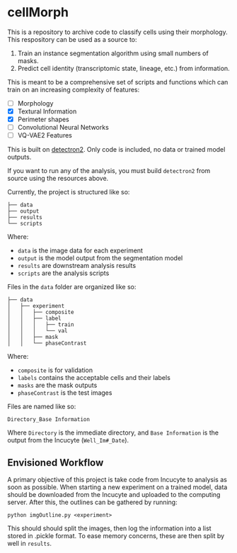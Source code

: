 # cellMorph
This is a repository to archive code to classify cells using their morphology. This respository can be used as a source to:

1. Train an instance segmentation algorithm using small numbers of masks. 
2. Predict cell identity (transcriptomic state, lineage, etc.) from information. 

This is meant to be a comprehensive set of scripts and functions which can train on an increasing complexity of features:
- [ ] Morphology
- [x] Textural Information
- [x] Perimeter shapes
- [ ] Convolutional Neural Networks
- [ ] VQ-VAE2 Features

This is built on [detectron2](https://github.com/facebookresearch/detectron2). Only code is included, no data or trained model outputs. 

If you want to run any of the analysis, you must build `detectron2` from source using the resources above. 

Currently, the project is structured like so:

```
├── data
├── output
├── results
└── scripts
```
Where:
* `data` is the image data for each experiment
* `output` is the model output from the segmentation model
* `results` are downstream analysis results
* `scripts` are the analysis scripts

Files in the `data` folder are organized like so:

```
├── data
│   ├── experiment
│   │   ├── composite
│   │   ├── label
│   │   │   ├── train
│   │   │   └── val
│   │   ├── mask
│   │   └── phaseContrast
```

Where:
* `composite` is for validation
* `labels` contains the acceptable cells and their labels
* `masks` are the mask outputs
* `phaseContrast` is the test images

Files are named like so:

`Directory_Base Information`

Where `Directory` is the immediate directory, and `Base Information` is the output from the Incucyte (`Well_Im#_Date`). 

## Envisioned Workflow
A primary objective of this project is take code from Incucyte to analysis as soon as possible. When starting a new experiment on a trained model, data should be downloaded from the Incucyte and uploaded to the computing server. After this, the outlines can be gathered by running:

```
python imgOutline.py <experiment>
```

This should should split the images, then log the information into a list stored in .pickle format. To ease memory concerns, these are then split by well in `results`. 
